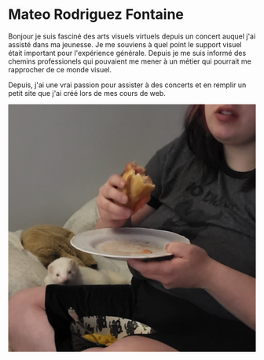 <h1>Mateo Rodriguez Fontaine</h1>
<p>Bonjour je suis fasciné des arts visuels virtuels depuis un concert auquel j'ai assisté dans ma jeunesse. Je me souviens à quel point le support visuel était important pour l'expérience générale. Depuis je me suis informé des chemins professionels qui pouvaient me mener à un métier qui pourrait me rapprocher de ce monde visuel.</p>
<p>Depuis, j'ai une vrai passion pour assister à des concerts et en remplir un petit site que j'ai créé lors de mes cours  de web.</p>


![photo](img/goob.jpg)

